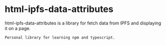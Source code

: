 # html-ipfs-data-attributes
html-ipfs-data-attributes is a library for fetch data from IPFS and displaying it on a page.

    Personal library for learning npm and typescript.